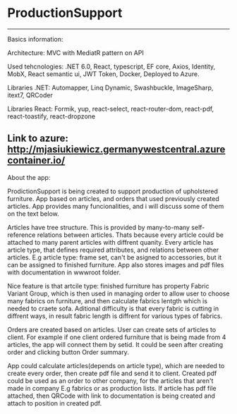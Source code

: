# ProductionSupport
-------------------------------------------------------------------------------
Basics information: 

Architecture: MVC with MediatR pattern on API

Used tehcnologies: .NET 6.0, React, typescript, EF core, Axios, Identity, MobX, React semantic ui, JWT Token, Docker, Deployed to Azure.

Libraries .NET: Automapper, Linq Dynamic, Swashbuckle, ImageSharp, itext7, QRCoder

Libraries React: Formik, yup, react-select, react-router-dom, react-pdf, react-toastify, react-dropzone

Link to azure: http://mjasiukiewicz.germanywestcentral.azurecontainer.io/
-------------------------------------------------------------------------------
About the app:

ProdictionSupport is being created to support production of upholstered furniture.
App based on articles, and orders that used previously created articles. App provides many funcionalities, and i will discuss some of them on the text below.

Articles have tree structure. This is provided by many-to-many self-reference relations between
articles. Thats because every article could be attached to many parent articles with diffrent
quanity. Every article has article type, that defines required attributes, and relations between other articles. E.g article type: frame set, can't be asigned to accessories, but it can be assigned to finished furniture. App also stores images and pdf files with documentation in wwwroot folder. 

Nice feature is that artcile type: finished furniture has property Fabric Variant Group, which is then used in managing order to allow user to choose many fabrics on furniture, and then calculate fabrics lentgth which is needed to craete sofa. Aditional difficulty is that every fabric is cutting in diffrent ways, in result fabric length is diffrent for various types of fabrics.  

Orders are created based on articles. User can create sets of articles to client. For example if one client ordered furniture that is being made from 4 articles, the app will connect them by setid. It could be seen after creating order and clicking button Order summary.

App could calculate articles(depends on article type), which are needed to create every order, 
then create pdf file and send it to client. Created pdf could be used as an order to other company, for the articles that aren't made in company E.g fabrics or as production lists. If article has pdf file attached, then QRCode with link to documentation is being created and attach to position in created pdf.




